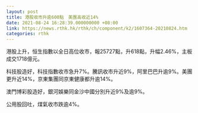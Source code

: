 ```yaml
---
layout: post
title: 港股收市升逾600點　美團高收近14%
date: 2021-08-24 16:28:39.000000000 +08:00
link: https://news.rthk.hk/rthk/ch/component/k2/1607364-20210824.htm
categories: rthk
---
```


港股上升，恒生指數以全日高位收市，報25727點，升618點，升幅2.46%，主板成交1718億元。

科技股造好，科技指數收市急升7%。騰訊收市升近9%，阿里巴巴升逾9%。美團更升近14%，京東集團同京東健康都升逾14%。

澳門博彩股造好，銀河娛樂同金沙中國分別升近9%及逾9%。

公用股回吐，煤氣收市跌逾4%。
